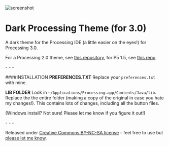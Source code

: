![screenshot](https://raw.github.com/jeffThompson/DarkProcessingTheme_3.0/master/screenshot.png)

Dark Processing Theme (for 3.0)
===================

A dark theme for the Processing IDE (a little easier on the eyes!) for Processing 3.0.

For a Processing 2.0 theme, see [this repository](https://github.com/jeffThompson/DarkProcessingTheme_2.0), for P5 1.5, see [this repo](https://github.com/jeffThompson/DarkProcessingTheme).

\- \- \-

####INSTALLATION
**PREFERENCES.TXT**
Replace your `preferences.txt` with mine.

**LIB FOLDER**
Look in `~/Applications/Processing.app/Contents/Java/lib`.
Replace the the entire folder (making a copy of the original in case you hate my changes!). This contains lots of changes, including all the button files.

(Windows install? Not sure! Please let me know if you figure it out!)

\- \- \-

Released under [Creative Commons BY-NC-SA license](http://creativecommons.org/licenses/by-nc-sa/3.0/) - feel free to use but [please let me know](http://www.jeffreythompson.org).
